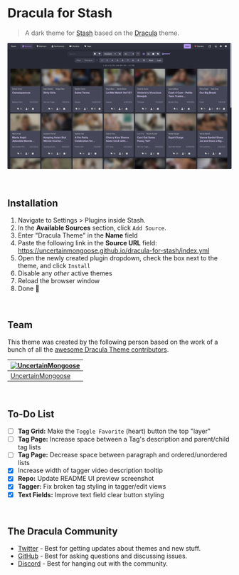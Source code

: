 # Dracula for Stash

> A dark theme for [Stash](https://stashapp.cc) based on the [Dracula](https://draculatheme.com) theme.

![Screenshot](./screenshot.png)

&nbsp;

## Installation

1. Navigate to Settings > Plugins inside Stash.
2. In the **Available Sources** section, click `Add Source`.
3. Enter "Dracula Theme" in the **Name** field
4. Paste the following link in the **Source URL** field: https://uncertainmongoose.github.io/dracula-for-stash/index.yml
5. Open the newly created plugin dropdown, check the box next to the theme, and click `Install`
6. Disable any *other* active themes
7. Reload the browser window
8. Done 🎉

&nbsp;

## Team

This theme was created by the following person based on the work of a bunch of all the [awesome Dracula Theme contributors](https://github.com/dracula/foobar/graphs/contributors).

| [![UncertainMongoose](https://github.com/uncertainmongoose.png?size=100)](https://github.com/uncertainmongoose) |
| -------------------------------------------------------------------------------------------------------- |
| [UncertainMongoose](https://github.com/uncertainmongoose)                                                |

&nbsp;

## To-Do List

- [ ] **Tag Grid:** Make the `Toggle Favorite` (heart) button the top "layer"
- [ ] **Tag Page:** Increase space between a Tag's description and parent/child tag lists
- [ ] **Tag Page:** Decrease space between paragraph and ordered/unordered lists
- [X] Increase width of tagger video description tooltip
- [X] **Repo:** Update README UI preview screenshot
- [X] **Tagger:** Fix broken tag styling in tagger/edit views
- [X] **Text Fields:** Improve text field clear button styling

&nbsp;

## The Dracula Community

- [Twitter](https://twitter.com/draculatheme) - Best for getting updates about themes and new stuff.
- [GitHub](https://github.com/dracula/dracula-theme/discussions) - Best for asking questions and discussing issues.
- [Discord](https://draculatheme.com/discord-invite) - Best for hanging out with the community.
